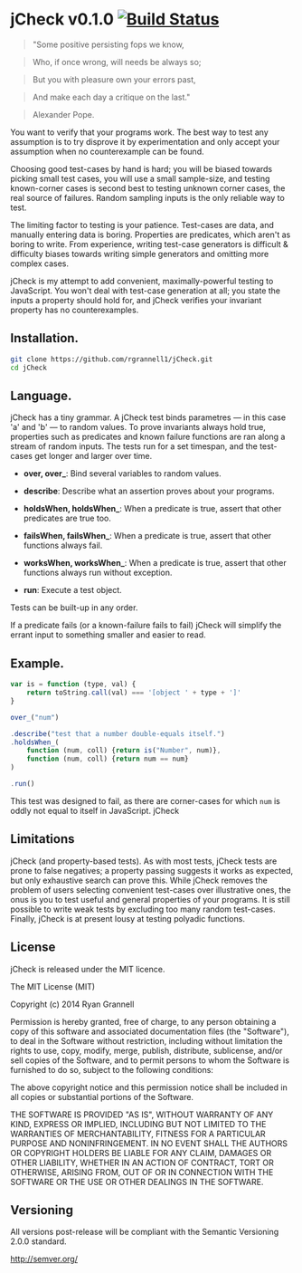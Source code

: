 
jCheck v0.1.0 [![Build Status](https://travis-ci.org/rgrannell1/jCheck.png?branch=master)](https://travis-ci.org/rgrannell1/jCheck)
======

> "Some positive persisting fops we know,

> Who, if once wrong, will needs be always so;

> But you with pleasure own your errors past,

> And make each day a critique on the last."

> Alexander Pope.

You want to verify that your programs work. The best way to test any assumption is to try disprove it
by experimentation and only accept your assumption when no counterexample can be found.

Choosing good test-cases by hand is hard; you will be biased towards picking small test cases,
you will use a small sample-size, and testing known-corner cases is second best to testing
unknown corner cases, the real source of failures. Random sampling inputs is the only
reliable way to test.

The limiting factor to testing is your patience. Test-cases are data, and manually entering data
is boring. Properties are predicates, which aren't as boring to write. From experience, writing
test-case generators is difficult & difficulty biases towards writing simple generators and
omitting more complex cases.

jCheck is my attempt to add convenient, maximally-powerful testing to JavaScript. You won't deal with
test-case generation at all; you state the inputs a property should hold for, and jCheck verifies your
invariant property has no counterexamples.

## Installation.

```bash
git clone https://github.com/rgrannell1/jCheck.git
cd jCheck
```




## Language.

jCheck has a tiny grammar. A jCheck test binds parametres — in this case 'a' and 'b' — to
random values. To prove invariants always hold true, properties such as predicates and known
failure functions are ran along a stream of random inputs. The tests run for a set timespan,
and the test-cases get longer and larger over time.

* **over, over_**: Bind several variables to random values.

* **describe**: Describe what an assertion proves about your programs.

* **holdsWhen, holdsWhen_**: When a predicate is true, assert that other predicates are true too.

* **failsWhen, failsWhen_**: When a predicate is true, assert that other functions always fail.

* **worksWhen, worksWhen_**: When a predicate is true, assert that other functions always run
without exception.

* **run**: Execute a test object.

Tests can be built-up in any order.

If a predicate fails (or a known-failure fails to fail) jCheck will simplify the errant
input to something smaller and easier to read.

## Example.



```js
var is = function (type, val) {
	return toString.call(val) === '[object ' + type + ']'
}

over_("num")

.describe("test that a number double-equals itself.")
.holdsWhen_(
	function (num, coll) {return is("Number", num)},
	function (num, coll) {return num == num}
)

.run()
```

This test was designed to fail, as there are corner-cases for which `num` is oddly
not equal to itself in JavaScript. jCheck

## Limitations

jCheck (and property-based tests). As with most tests, jCheck tests are prone to false negatives;
a property passing suggests it works as expected, but only exhaustive search can prove this. While
jCheck removes the problem of users selecting convenient test-cases over illustrative ones, the onus is
you to test useful and general properties of your programs. It is still possible to write weak tests
by excluding too many random test-cases. Finally, jCheck is at present lousy at testing polyadic functions.

## License

jCheck is released under the MIT licence.

The MIT License (MIT)

Copyright (c) 2014 Ryan Grannell

Permission is hereby granted, free of charge, to any person obtaining a copy
of this software and associated documentation files (the "Software"), to deal
in the Software without restriction, including without limitation the rights
to use, copy, modify, merge, publish, distribute, sublicense, and/or sell
copies of the Software, and to permit persons to whom the Software is
furnished to do so, subject to the following conditions:

The above copyright notice and this permission notice shall be included in all
copies or substantial portions of the Software.

THE SOFTWARE IS PROVIDED "AS IS", WITHOUT WARRANTY OF ANY KIND, EXPRESS OR
IMPLIED, INCLUDING BUT NOT LIMITED TO THE WARRANTIES OF MERCHANTABILITY,
FITNESS FOR A PARTICULAR PURPOSE AND NONINFRINGEMENT. IN NO EVENT SHALL THE
AUTHORS OR COPYRIGHT HOLDERS BE LIABLE FOR ANY CLAIM, DAMAGES OR OTHER
LIABILITY, WHETHER IN AN ACTION OF CONTRACT, TORT OR OTHERWISE, ARISING FROM,
OUT OF OR IN CONNECTION WITH THE SOFTWARE OR THE USE OR OTHER DEALINGS IN THE
SOFTWARE.

## Versioning

All versions post-release will be compliant with the Semantic Versioning 2.0.0 standard.

http://semver.org/
